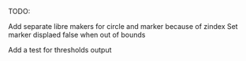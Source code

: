 TODO:

Add separate libre makers for circle and marker because of zindex
Set marker displaed false when out of bounds

Add a test for thresholds output
